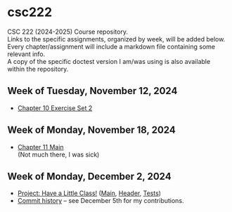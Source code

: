 # csc222
CSC 222 (2024-2025) Course repository.  
Links to the specific assignments, organized by week, will be added below. Every chapter/assignment will include a markdown file containing some relevant info.  
A copy of the specific doctest version I am/was using is also available within the repository.  

## Week of Tuesday, November 12, 2024
- [Chapter 10 Exercise Set 2](https://github.com/Arctursus12/csc222/tree/main/Ch10_Ex2)

## Week of Monday, November 18, 2024
- [Chapter 11 Main](https://github.com/Arctursus12/csc222/tree/main/Ch11)  
(Not much there, I was sick)

## Week of Monday, December 2, 2024
- [Project: Have a Little Class!](https://codeberg.org/Rockwelllucier/csc222) ([Main](https://codeberg.org/Rockwelllucier/CSC222/src/branch/main/burger.cpp), [Header](https://codeberg.org/Rockwelllucier/CSC222/src/branch/main/burger.h), [Tests](https://codeberg.org/Rockwelllucier/CSC222/src/branch/main/test_burger.cpp))
- [Commit history](https://codeberg.org/Rockwelllucier/CSC222/commits/branch/main) – see December 5th for my contributions.

